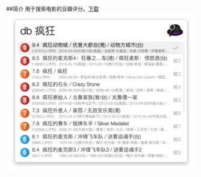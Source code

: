 ##简介
用于搜索电影的豆瓣评分。[下载](https://github.com/swim2sun/Douban-Movie-Workflow/raw/master/Douban-Movie.alfredworkflow)
![截图](screenshot/screenshot.png)
